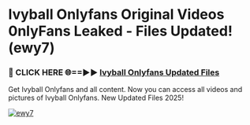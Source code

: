 # Ivyball Onlyfans Original Videos 0nlyFans Leaked - Files Updated! (ewy7)

<h3>🔴 CLICK HERE 🌐==►► <a href="https://tinyurl.com/2jnfzry5" rel="nofollow">Ivyball Onlyfans Updated Files</a></h3>

Get Ivyball Onlyfans and all content. Now you can access all videos and pictures of Ivyball Onlyfans. New Updated Files 2025!

[![ewy7](https://i.imgur.com/GyGTBgg.gif)](https://tinyurl.com/2jnfzry5)
